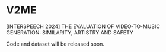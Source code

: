 # V2ME
[INTERSPEECH 2024] THE EVALUATION OF VIDEO-TO-MUSIC GENERATION: SIMILARITY, ARTISTRY AND SAFETY

Code and dataset will be released soon.
